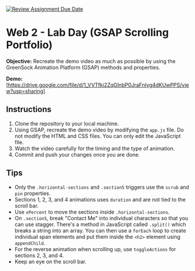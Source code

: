 [![Review Assignment Due Date](https://classroom.github.com/assets/deadline-readme-button-22041afd0340ce965d47ae6ef1cefeee28c7c493a6346c4f15d667ab976d596c.svg)](https://classroom.github.com/a/FJ4H4nL7)
# Web 2 - Lab Day (GSAP Scrolling Portfolio)

**Objective:** Recreate the demo video as much as possible by using the GreenSock Animation Platform (GSAP) methods and properties.

**Demo:** [https://drive.google.com/file/d/1_VVTfki2ZqGlnbP0JraFnIyg4dKUwPPS/view?usp=sharing]

## Instructions

1. Clone the repository to your local machine.
2. Using GSAP, recreate the demo video by modifying the `app.js` file. Do not modify the HTML and CSS files. You can only edit the JavaScript file.
3. Watch the video carefully for the timing and the type of animation.
4. Commit and push your changes once you are done.

## Tips

- Only the `.horizontal-sections` and `.section5` triggers use the `scrub` and `pin` properties.
- Sections 1, 2, 3, and 4 animations uses `duration` and are not tied to the scroll bar.
- Use `xPercent` to move the sections inside `.horizontal-sections`.
- On `.section5`, break "Contact Me" into individual characters so that you can use stagger. There's a method in JavaScript called `.split()` which breaks a string into an array. You can then use a `forEach` loop to create individual span elements and put them inside the `<h2>` element using `appendChild`.
- For the reverse animation when scrolling up, use `toggleActions` for sections 2, 3, and 4.
- Keep an eye on the scroll bar.
